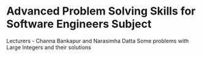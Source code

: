 # Advanced Problem Solving Skills for Software Engineers Subject

Lecturers - Channa Bankapur and Narasimha Datta
Some problems with Large Integers and their solutions
